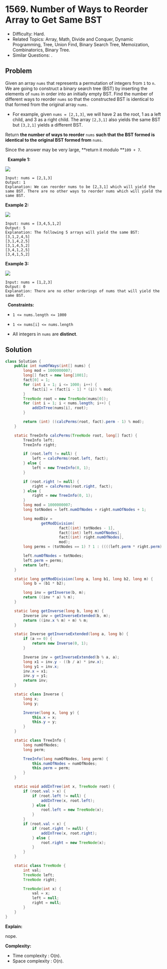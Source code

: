 # 1569. Number of Ways to Reorder Array to Get Same BST

- Difficulty: Hard.
- Related Topics: Array, Math, Divide and Conquer, Dynamic Programming, Tree, Union Find, Binary Search Tree, Memoization, Combinatorics, Binary Tree.
- Similar Questions: .

## Problem

Given an array ```nums``` that represents a permutation of integers from ```1``` to ```n```. We are going to construct a binary search tree (BST) by inserting the elements of ```nums``` in order into an initially empty BST. Find the number of different ways to reorder ```nums``` so that the constructed BST is identical to that formed from the original array ```nums```.


	
- For example, given ```nums = [2,1,3]```, we will have 2 as the root, 1 as a left child, and 3 as a right child. The array ```[2,3,1]``` also yields the same BST but ```[3,2,1]``` yields a different BST.


Return **the number of ways to reorder** ```nums``` **such that the BST formed is identical to the original BST formed from** ```nums```.

Since the answer may be very large, **return it modulo **```109 + 7```.

 
**Example 1:**

![](https://assets.leetcode.com/uploads/2020/08/12/bb.png)

```
Input: nums = [2,1,3]
Output: 1
Explanation: We can reorder nums to be [2,3,1] which will yield the same BST. There are no other ways to reorder nums which will yield the same BST.
```

**Example 2:**

![](https://assets.leetcode.com/uploads/2020/08/12/ex1.png)

```
Input: nums = [3,4,5,1,2]
Output: 5
Explanation: The following 5 arrays will yield the same BST: 
[3,1,2,4,5]
[3,1,4,2,5]
[3,1,4,5,2]
[3,4,1,2,5]
[3,4,1,5,2]
```

**Example 3:**

![](https://assets.leetcode.com/uploads/2020/08/12/ex4.png)

```
Input: nums = [1,2,3]
Output: 0
Explanation: There are no other orderings of nums that will yield the same BST.
```

 
**Constraints:**


	
- ```1 <= nums.length <= 1000```
	
- ```1 <= nums[i] <= nums.length```
	
- All integers in ```nums``` are **distinct**.



## Solution

```java
class Solution {
    public int numOfWays(int[] nums) {
        long mod = 1000000007;
        long[] fact = new long[1001];
        fact[0] = 1;
        for (int i = 1; i <= 1000; i++) {
            fact[i] = (fact[i - 1] * (i)) % mod;
        }
        TreeNode root = new TreeNode(nums[0]);
        for (int i = 1; i < nums.length; i++) {
            addInTree(nums[i], root);
        }

        return (int) ((calcPerms(root, fact).perm - 1) % mod);
    }

    static TreeInfo calcPerms(TreeNode root, long[] fact) {
        TreeInfo left;
        TreeInfo right;

        if (root.left != null) {
            left = calcPerms(root.left, fact);
        } else {
            left = new TreeInfo(0, 1);
        }

        if (root.right != null) {
            right = calcPerms(root.right, fact);
        } else {
            right = new TreeInfo(0, 1);
        }
        long mod = 1000000007;
        long totNodes = left.numOfNodes + right.numOfNodes + 1;

        long modDiv =
                getModDivision(
                        fact[(int) totNodes - 1],
                        fact[(int) left.numOfNodes],
                        fact[(int) right.numOfNodes],
                        mod);
        long perms = (totNodes == 1) ? 1 : ((((left.perm * right.perm) % mod) * modDiv) % mod);

        left.numOfNodes = totNodes;
        left.perm = perms;
        return left;
    }

    static long getModDivision(long a, long b1, long b2, long m) {
        long b = (b1 * b2);

        long inv = getInverse(b, m);
        return ((inv * a) % m);
    }

    static long getInverse(long b, long m) {
        Inverse inv = getInverseExtended(b, m);
        return ((inv.x % m) + m) % m;
    }

    static Inverse getInverseExtended(long a, long b) {
        if (a == 0) {
            return new Inverse(0, 1);
        }

        Inverse inv = getInverseExtended(b % a, a);
        long x1 = inv.y - ((b / a) * inv.x);
        long y1 = inv.x;
        inv.x = x1;
        inv.y = y1;
        return inv;
    }

    static class Inverse {
        long x;
        long y;

        Inverse(long x, long y) {
            this.x = x;
            this.y = y;
        }
    }

    static class TreeInfo {
        long numOfNodes;
        long perm;

        TreeInfo(long numOfNodes, long perm) {
            this.numOfNodes = numOfNodes;
            this.perm = perm;
        }
    }

    static void addInTree(int x, TreeNode root) {
        if (root.val > x) {
            if (root.left != null) {
                addInTree(x, root.left);
            } else {
                root.left = new TreeNode(x);
            }
        }
        if (root.val < x) {
            if (root.right != null) {
                addInTree(x, root.right);
            } else {
                root.right = new TreeNode(x);
            }
        }
    }

    static class TreeNode {
        int val;
        TreeNode left;
        TreeNode right;

        TreeNode(int x) {
            val = x;
            left = null;
            right = null;
        }
    }
}
```

**Explain:**

nope.

**Complexity:**

* Time complexity : O(n).
* Space complexity : O(n).
